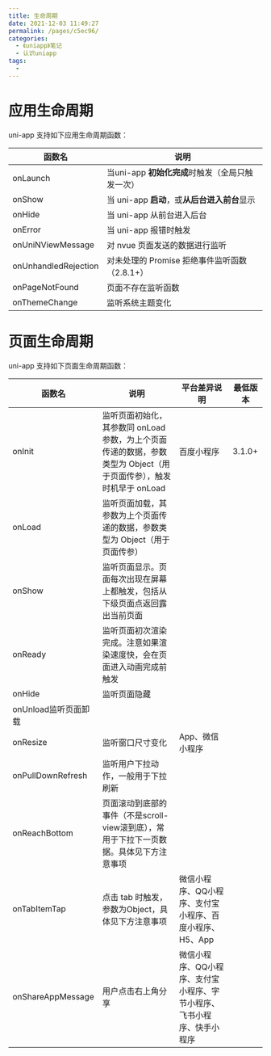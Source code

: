 ```yaml
---
title: 生命周期
date: 2021-12-03 11:49:27
permalink: /pages/c5ec96/
categories:
  - 《uniapp》笔记
  - 认识uniapp
tags:
  - 
---
```


# 应用生命周期
uni-app 支持如下应用生命周期函数：

|函数名 |说明 |
|------|----|
|onLaunch|当uni-app **初始化完成**时触发（全局只触发一次）|
|onShow|当 uni-app **启动**，或**从后台进入前台**显示|
|onHide|当 uni-app 从前台进入后台|
|onError|当 uni-app 报错时触发|
|onUniNViewMessage|对 nvue 页面发送的数据进行监听|
|onUnhandledRejection|对未处理的 Promise 拒绝事件监听函数（2.8.1+）|
|onPageNotFound|页面不存在监听函数|
|onThemeChange|监听系统主题变化|

# 页面生命周期
uni-app 支持如下页面生命周期函数：

|函数名 |说明 |平台差异说明|最低版本|
|---|----|---|---|
|onInit|监听页面初始化，其参数同 onLoad 参数，为上个页面传递的数据，参数类型为 Object（用于页面传参），触发时机早于 onLoad|百度小程序|3.1.0+|
|onLoad|监听页面加载，其参数为上个页面传递的数据，参数类型为 Object（用于页面传参）| | |
|onShow|监听页面显示。页面每次出现在屏幕上都触发，包括从下级页面点返回露出当前页面| | |
|onReady|监听页面初次渲染完成。注意如果渲染速度快，会在页面进入动画完成前触发| | |
|onHide|监听页面隐藏| | |
|onUnload监听页面卸载| | |
|onResize|监听窗口尺寸变化|App、微信小程序| |
|onPullDownRefresh|监听用户下拉动作，一般用于下拉刷新| | |
|onReachBottom|页面滚动到底部的事件（不是scroll-view滚到底），常用于下拉下一页数据。具体见下方注意事项| | |
|onTabItemTap|点击 tab 时触发，参数为Object，具体见下方注意事项|微信小程序、QQ小程序、支付宝小程序、百度小程序、H5、App |
|onShareAppMessage|用户点击右上角分享|微信小程序、QQ小程序、支付宝小程序、字节小程序、飞书小程序、快手小程序 | |

